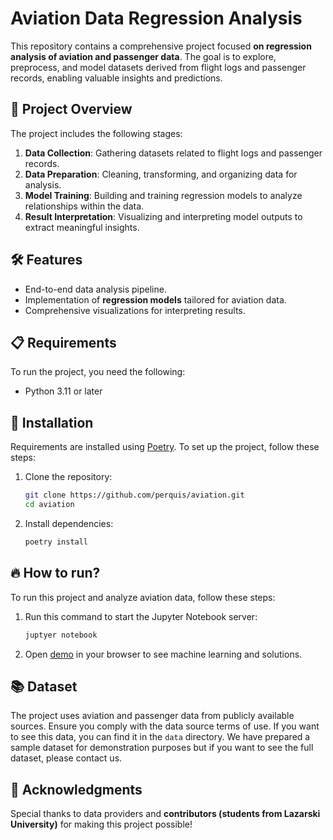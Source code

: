 # Aviation Data Regression Analysis

This repository contains a comprehensive project focused **on regression analysis of aviation and passenger data**. The goal is to explore, preprocess, and model datasets derived from flight logs and passenger records, enabling valuable insights and predictions.

## 📖 Project Overview

The project includes the following stages:

1. **Data Collection**: Gathering datasets related to flight logs and passenger records.
2. **Data Preparation**: Cleaning, transforming, and organizing data for analysis.
3. **Model Training**: Building and training regression models to analyze relationships within the data.
4. **Result Interpretation**: Visualizing and interpreting model outputs to extract meaningful insights.

## 🛠️ Features

- End-to-end data analysis pipeline.
- Implementation of **regression models** tailored for aviation data.
- Comprehensive visualizations for interpreting results.

## 📋 Requirements

To run the project, you need the following:

- Python 3.11 or later

## 🔧 Installation

Requirements are installed using [Poetry](https://python-poetry.org/docs/). To set up the project, follow these steps:

1. Clone the repository:
   ```bash
   git clone https://github.com/perquis/aviation.git
   cd aviation
   ```
2. Install dependencies:
   ```bash
   poetry install
   ```

## 🔥 How to run?

To run this project and analyze aviation data, follow these steps:

1. Run this command to start the Jupyter Notebook server:
   ```bash
   juptyer notebook
   ```
2. Open [demo](http://localhost:8888/notebooks/main.ipynb) in your browser to see machine learning and solutions.

## 📚 Dataset

The project uses aviation and passenger data from publicly available sources. Ensure you comply with the data source terms of use. If you want to see this data, you can find it in the `data` directory. We have prepared a sample dataset for demonstration purposes but if you want to see the full dataset, please contact us.

## 🚀 Acknowledgments

Special thanks to data providers and **contributors (students from Lazarski University)** for making this project possible!
